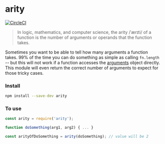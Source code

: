 arity 
=====
[![CircleCI](https://circleci.com/gh/samouri/arity.svg?style=svg)](https://circleci.com/gh/samouri/arity)

> In logic, mathematics, and computer science, the arity /ˈærɪti/ of a function is the number of arguments or operands that the function takes.

Sometimes you want to be able to tell how many arguments a function takes.
99% of the time you can do something as simple as calling `fn.length` -- but this will not work if a function accesses the [arguments](https://developer.mozilla.org/en-US/docs/Web/JavaScript/Reference/Functions/arguments) object directly.
This module will even return the correct number of arguments to expect for those tricky cases.



### Install

```bash
npm install --save-dev arity
```

### To use
```javascript
const arity = require('arity');

function doSomething(arg1, arg2) { ... }

const arityOfDoSomething = arity(doSomething); // value will be 2
```
